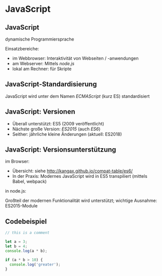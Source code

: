 # JavaScript

## JavaScript

dynamische Programmiersprache

Einsatzbereiche:

- im Webbrowser: Interaktivität von Webseiten / -anwendungen
- am Webserver: Mittels _node.js_
- lokal am Rechner: für Skripte

## JavaScript-Standardisierung

JavaScript wird unter dem Namen _ECMAScript_ (kurz ES) standardisiert

## JavaScript: Versionen

- Überall unterstützt: ES5 (2009 veröffentlicht)
- Nächste große Version: _ES2015_ (auch _ES6_)
- Seither: jährliche kleine Änderungen (aktuell: ES2018)

## JavaScript: Versionsunterstützung

im Browser:

- Übersicht: siehe http://kangax.github.io/compat-table/es6/
- In der Praxis: Modernes JavaScript wird in ES5 transpiliert (mittels Babel, webpack)

in node.js:

Großteil der modernen Funktionalität wird unterstützt; wichtige Ausnahme: ES2015-Module

## Codebeispiel

```js
// this is a comment

let a = 3;
let b = 4;
console.log(a * b);

if (a * b > 10) {
  console.log('greater');
}
```
